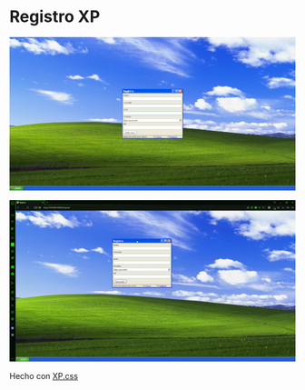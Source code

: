 # Registro XP

![Imagen](media/registro.png)

![Gif](media/registro.gif)

Hecho con [XP.css](https://botoxparty.github.io/XP.css/)